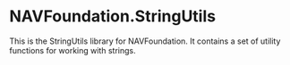 # NAVFoundation.StringUtils

This is the StringUtils library for NAVFoundation. It contains a set of utility functions for working with strings.
